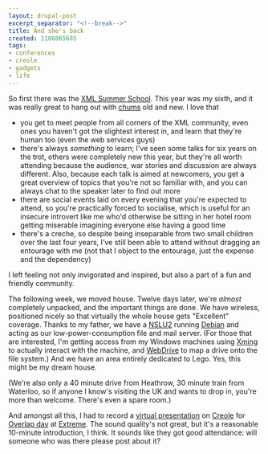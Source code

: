 ```yaml
---
layout: drupal-post
excerpt_separator: "<!--break-->"
title: And she's back
created: 1186865685
tags:
- conferences
- creole
- gadgets
- life
---
```

So first there was the [XML Summer School][1]. This year was my sixth, and it was really great to hang out with [chums][2] old and new. I love that

  * you get to meet people from all corners of the XML community, even ones you haven't got the slightest interest in, and learn that they're human too (even the web services guys)
  * there's always *something* to learn; I've seen some talks for six years on the trot, others were completely new this year, but they're all worth attending because the audience, war stories and discussion are always different. Also, because each talk is aimed at newcomers, you get a great overview of topics that you're not so familiar with, and you can always chat to the speaker later to find out more
  * there are social events laid on every evening that you're expected to attend, so you're practically forced to socialise, which is useful for an insecure introvert like me who'd otherwise be sitting in her hotel room getting miserable imagining everyone else having a good time
  * there's a creche, so despite being inseparable from two small children over the last four years, I've still been able to attend without dragging an entourage with me (not that I object to the entourage, just the expense and the dependency)

I left feeling not only invigorated and inspired, but also a part of a fun and friendly community.

[1]: http://www.xmlsummerschool.com/ "Oxford XML Summer School"
[2]: http://www.xmlsummerschool.com/speakers.html "XML Summer School Speakers List"

<!--break-->

The following week, we moved house. Twelve days later, we're *almost* completely unpacked, and the important things are done. We have wireless, positioned nicely so that virtually the whole house gets "Excellent" coverage. Thanks to my father, we have a [NSLU2][3] running [Debian][4] and acting as our low-power-consumption file and mail server. (For those that are interested, I'm getting access from my Windows machines using [Xming][5] to actually interact with the machine, and [WebDrive][6] to map a drive onto the file system.) And we have an area entirely dedicated to Lego. Yes, this might be my dream house.

(We're also only a 40 minute drive from Heathrow, 30 minute train from Waterloo, so if anyone I know's visiting the UK and wants to drop in, you're more than welcome. There's even a spare room.)

[3]: http://en.wikipedia.org/wiki/NSLU2 "Wikipedia: NSLU2"
[4]: http://en.wikipedia.org/wiki/Debian "Wikipedia: Debian"
[5]: http://en.wikipedia.org/wiki/Xming "Wikipedia: Xming"
[6]: http://www.webdrive.com/ "South River Technologies"

And amongst all this, I had to record a [virtual presentation][10] on [Creole][9] for [Overlap day][7] at [Extreme][8]. The sound quality's not great, but it's a reasonable 10-minute introduction, I think. It sounds like they got good attendance: will someone who was there please post about it?

[7]: http://www.extrememarkup.com/overlap/index.html "International Workshop on Markup of Overlapping Structures"
[8]: http://www.extrememarkup.com/ "Extreme Markup Languages Conference"
[9]: http://www.lmnl.org/wiki/Creole "Creole: schema language for overlapping markup"
[10]: http://www.jenitennison.com/extreme/Creole.zip "Zipped Powerpoint with linked sound files"
